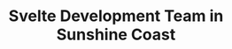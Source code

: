 ---
title: Svelte Development Team in Sunshine Coast
permalink: /landings/locations/sunshine-coast/developer/svelte
technology: Svelte
location: Sunshine Coast
---
